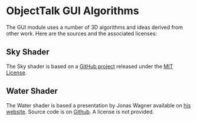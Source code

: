 # ObjectTalk GUI Algorithms

The GUI module uses a number of 3D algorithms and ideas derived from other work. Here are the sources and the associated licenses:

## Sky Shader

The Sky shader is based on a
[GitHub project](https://github.com/shff/opengl_sky) released under the
[MIT License](https://opensource.org/licenses/MIT).

## Water Shader

The Water shader is based a presentation by Jonas Wagner available on
[his website](https://29a.ch/slides/2012/webglwater/). Source code is on
[Github](https://github.com/jwagner/terrain). A license is not
provided.
